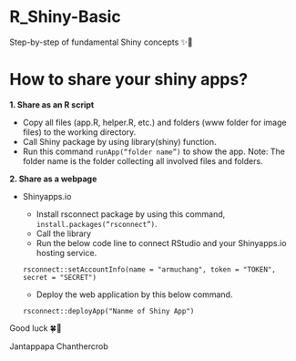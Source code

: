 # R_Shiny-Basic
Step-by-step of fundamental Shiny concepts ✨🌟

# How to share your shiny apps?

**1. Share as an R script**

- Copy all files (app.R, helper.R, etc.) and folders (www folder for image files) to the working directory.
- Call Shiny package by using library(shiny) function.
- Run this command `runApp(“folder name”)` to show the app.
Note: The folder name is the folder collecting all involved files and folders.

**2. Share as a webpage**

- Shinyapps.io 
	- Install rsconnect package by using this command, `install.packages(“rsconnect”)`.
	- Call the library
	- Run the below code line to connect RStudio and your Shinyapps.io hosting service.
	
	`rsconnect::setAccountInfo(name = "armuchang", token = "TOKEN", secret = "SECRET")`
	
	- Deploy the web application by this below command.
	
	`rsconnect::deployApp("Nanme of Shiny App")`

Good luck 🍀🌈

Jantappapa Chanthercrob
